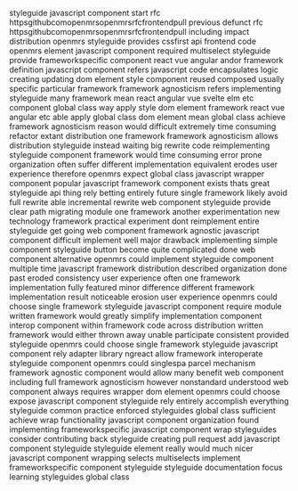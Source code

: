 styleguide javascript component start rfc httpsgithubcomopenmrsopenmrsrfcfrontendpull previous defunct rfc httpsgithubcomopenmrsopenmrsrfcfrontendpull including impact distribution openmrs styleguide provides cssfirst api frontend code openmrs element javascript component required multiselect styleguide provide frameworkspecific component react vue angular andor framework definition javascript component refers javascript code encapsulates logic creating updating dom element style component reused composed usually specific particular framework framework agnosticism refers implementing styleguide many framework mean react angular vue svelte elm etc component global class way apply style dom element framework react vue angular etc able apply global class dom element mean global class achieve framework agnosticism reason would difficult extremely time consuming refactor extant distribution one framework framework agnosticism allows distribution styleguide instead waiting big rewrite code reimplementing styleguide component framework would time consuming error prone organization often suffer different implementation equivalent erodes user experience therefore openmrs expect global class javascript wrapper component popular javascript framework component exists thats great styleguide api thing rely betting entirely future single framework likely avoid full rewrite able incremental rewrite web component styleguide provide clear path migrating module one framework another experimentation new technology framework practical experiment dont reimplement entire styleguide get going web component framework agnostic javascript component difficult implement well major drawback implementing simple component styleguide button become quite complicated done web component alternative openmrs could implement styleguide component multiple time javascript framework distribution described organization done past eroded consistency user experience often one framework implementation fully featured minor difference different framework implementation result noticeable erosion user experience openmrs could choose single framework styleguide javascript component require module written framework would greatly simplify implementation component interop component within framework code across distribution written framework would either thrown away unable participate consistent provided styleguide openmrs could choose single framework styleguide javascript component rely adapter library ngreact allow framework interoperate styleguide component openmrs could singlespa parcel mechanism framework agnostic component would allow many benefit web component including full framework agnosticism however nonstandard understood web component always requires wrapper dom element openmrs could choose expose javascript component styleguide rely entirely accomplish everything styleguide common practice enforced styleguides global class sufficient achieve wrap functionality javascript component organization found implementing frameworkspecific javascript component wrap styleguides consider contributing back styleguide creating pull request add javascript component styleguide styleguide element really would much nicer javascript component wrapping selects multiselects implement frameworkspecific component styleguide styleguide documentation focus learning styleguides global class